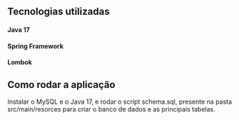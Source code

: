 ## Tecnologias utilizadas

#### Java 17
#### Spring Framework
#### Lombok


## Como rodar a aplicação
Instalar o MySQL e o Java 17, e rodar o script schema.sql, presente na pasta src/main/resorces para criar o banco de dados e as principais tabelas.

  
